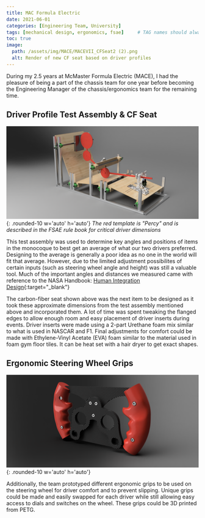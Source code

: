 ```yaml
---
title: MAC Formula Electric
date: 2021-06-01 
categories: [Engineering Team, University]
tags: [mechanical design, ergonomics, fsae]     # TAG names should always be lowercase
toc: true
image:
  path: /assets/img/MACE/MACEVII_CFSeat2 (2).png
  alt: Render of new CF seat based on driver profiles
---
```

During my 2.5 years at McMaster Formula Electric (MACE), I had the pleasure of being a part of the chassis team for one year before becoming the Engineering Manager of the chassis/ergonomics team for the remaining time.


## Driver Profile Test Assembly & CF Seat
![Percy Test Rig](/assets/img/MACE/MACEVII_Percy%20(2).png){: .rounded-10 w='auto' h='auto'}
_The red template is "Percy" and is described in the FSAE rule book for critical driver dimensions_


This test assembly was used to determine key angles and positions of items in the monocoque to best get an average of what our two drivers preferred. Designing to the average is generally a poor idea as no one in the world will fit that average. However, due to the limited adjustment possibilites of certain inputs (such as steering wheel angle and height) was still a valuable tool. Much of the important angles and distances we measured came with reference to the NASA Handbook: [Human Integration Design](https://www.nasa.gov/feature/human-integration-design-handbook/){:target="_blank"}


The carbon-fiber seat shown above was the next item to be designed as it took these approximate dimensions from the test assembly mentioned above and incorporated them. A lot of time was spent tweaking the flanged edges to allow enough room and easy placement of driver inserts during events. Driver inserts were made using a 2-part Urethane foam mix similar to what is used in NASCAR and F1. Final adjustments for comfort could be made with Ethylene-Vinyl Acetate (EVA) foam similar to the material used in foam gym floor tiles. It can be heat set with a hair dryer to get exact shapes.


## Ergonomic Steering Wheel Grips
![Percy Test Rig](/assets/img/MACE/MACEVII_SteeringWheel%20(2).png){: .rounded-10 w='auto' h='auto'}


Additionally, the team prototyped different ergonomic grips to be used on the steering wheel for driver comfort and to prevent slipping. Unique grips could be made and easily swapped for each driver while still allowing easy access to dials and switches on the wheel. These grips could be 3D printed from PETG.



